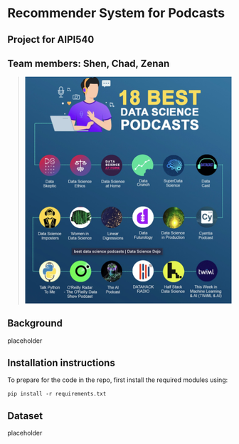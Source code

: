 # Recommender System for Podcasts
## Project for AIPI540
## Team members: Shen, Chad, Zenan

>![img.jpg](assets/bestdspods.jpg)

## Background
placeholder 

## Installation instructions

To prepare for the code in the repo, first install the required modules using:

```
pip install -r requirements.txt
```


## Dataset
placeholder


